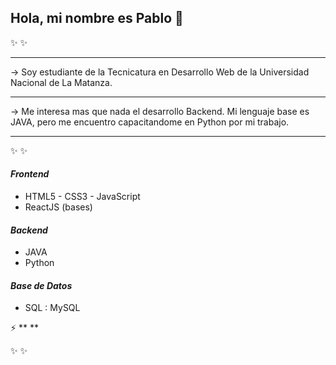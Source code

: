 ## Hola, mi nombre es Pablo 👋
✨   ✨ 

****

-> Soy estudiante de la Tecnicatura en Desarrollo Web de la Universidad Nacional de La Matanza.
****
-> Me interesa mas que nada el desarrollo Backend. Mi lenguaje base es JAVA, pero me encuentro capacitandome en Python por mi trabajo.
****

✨   ✨ 

#### *Frontend*

- HTML5 - CSS3 - JavaScript 
- ReactJS (bases)
#### *Backend*

- JAVA
- Python 
#### *Base de Datos*

- SQL : MySQL

⚡ ** **

✨   ✨ 

